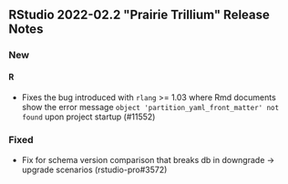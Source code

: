 ## RStudio 2022-02.2 "Prairie Trillium" Release Notes

### New

#### R

* Fixes the bug introduced with `rlang` >= 1.03 where Rmd documents show the error message `object 'partition_yaml_front_matter' not found` upon project startup (#11552)

### Fixed

* Fix for schema version comparison that breaks db in downgrade -> upgrade scenarios (rstudio-pro#3572)
